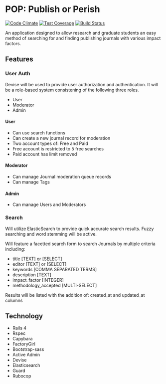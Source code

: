 # POP: Publish or Perish  
[![Code Climate](https://codeclimate.com/github/joshmfrankel/POP/badges/gpa.svg)](https://codeclimate.com/github/joshmfrankel/POP)
[![Test Coverage](https://codeclimate.com/github/joshmfrankel/POP/badges/coverage.svg)](https://codeclimate.com/github/joshmfrankel/POP/coverage)
[![Build Status](https://travis-ci.org/joshmfrankel/POP.svg?branch=master)](https://travis-ci.org/joshmfrankel/POP)

An application designed to allow research and graduate students an easy method of
searching for and finding publishing journals with various impact factors.

## Features

### User Auth  
Devise will be used to provide user authorization and authentication. It will be
a role-based system consistening of the following three roles.  

* User  
* Moderator  
* Admin  

#### User  
* Can use search functions  
* Can create a new journal record for moderation  
* Two account types of: Free and Paid  
* Free account is restricted to 5 free searches  
* Paid account has limit removed

#### Moderator  
* Can manage Journal moderation queue records  
* Can manage Tags  

#### Admin  
* Can manage Users and Moderators

### Search  
Will utilize ElasticSearch to provide quick accurate search results. Fuzzy
searching and word stemming will be active.

Will feature a facetted search form to search Journals by multiple criteria  
including:
* title                 [TEXT] or [SELECT]  
* editor                [TEXT] or [SELECT]  
* keywords              [COMMA SEPARATED TERMS]  
* description           [TEXT]  
* impact_factor         [INTEGER]  
* methodology_accepted  [MULTI-SELECT]  

Results will be listed with the addition of: created_at and updated_at columns

## Technology
* Rails 4
* Rspec
* Capybara
* FactoryGirl
* Bootstrap-sass
* Active Admin  
* Devise  
* Elasticsearch  
* Guard  
* Rubocop  
